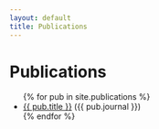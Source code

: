 ```yaml
---
layout: default
title: Publications
---
```


<h1>Publications</h1>
<ul>
  {% for pub in site.publications %}
    <li><a href="{{ pub.url }}">{{ pub.title }}</a> ({{ pub.journal }})</li>
  {% endfor %}
</ul>

